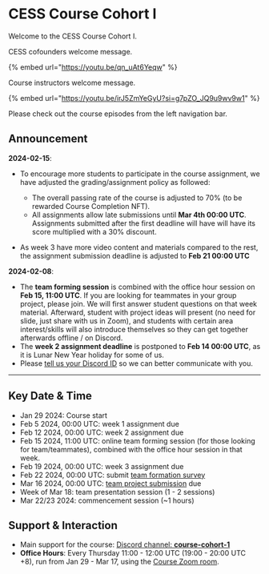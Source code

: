 # CESS Course Cohort I

Welcome to the CESS Course Cohort I.

CESS cofounders welcome message.

{% embed url="https://youtu.be/qn_uAt6Yeqw" %}

Course instructors welcome message.

{% embed url="https://youtu.be/irJ5ZmYeGyU?si=g7pZO_JQ9u9wv9w1" %}

Please check out the course episodes from the left navigation bar.

## Announcement

**2024-02-15**:

- To encourage more students to participate in the course assignment, we have adjusted the grading/assignment policy as followed:
   - The overall passing rate of the course is adjusted to 70% (to be rewarded Course Completion NFT).
   - All assignments allow late submissions until **Mar 4th 00:00 UTC**. Assignments submitted after the first deadline will have will have its score multiplied with a 30% discount.

- As week 3 have more video content and materials compared to the rest, the assignment submission deadline is adjusted to **Feb 21 00:00 UTC**

**2024-02-08**:
- The **team forming session** is combined with the office hour session on **Feb 15, 11:00 UTC**. If you are looking for teammates in your group project, please join. We will first answer student questions on that week material. Afterward, student with project ideas will present (no need for slide, just share with us in Zoom), and students with certain area interest/skills will also introduce themselves so they can get together afterwards offline / on Discord.
- The **week 2 assignment deadline** is postponed to **Feb 14 00:00 UTC**, as it is Lunar New Year holiday for some of us.
- Please [tell us your Discord ID](https://forms.gle/ZLEeH3SEL8RwYQha9) so we can better communicate with you.

---

## Key Date & Time

- Jan 29 2024: Course start
- Feb 5  2024, 00:00 UTC: week 1 assignment due
- Feb 12 2024, 00:00 UTC: week 2 assignment due
- Feb 15 2024, 11:00 UTC: online team forming session (for those looking for team/teammates), combined with the office hour session in that week.
- Feb 19 2024, 00:00 UTC: week 3 assignment due
- Feb 22 2024, 00:00 UTC: submit [team formation survey](https://forms.gle/hm1HFxCFHDmc4Wxz7)
- Mar 16 2024, 00:00 UTC: [team project submission](https://forms.gle/xqbzCVUVEELUjJxC6) due
- Week of Mar 18: team presentation session (1 - 2 sessions)
- Mar 22/23 2024: commencement session (~1 hours)

## Support & Interaction

- Main support for the course: [Discord channel: **course-cohort-1**](https://discord.gg/73rmNYTsW5)
- **Office Hours**: Every Thursday 11:00 - 12:00 UTC (19:00 - 20:00 UTC +8), run from Jan 29 - Mar 17, using the [Course Zoom room](https://us02web.zoom.us/j/88536105861?pwd=MkhhRjFXdHlsTDg3YlovOFZBMXI1UT09).
